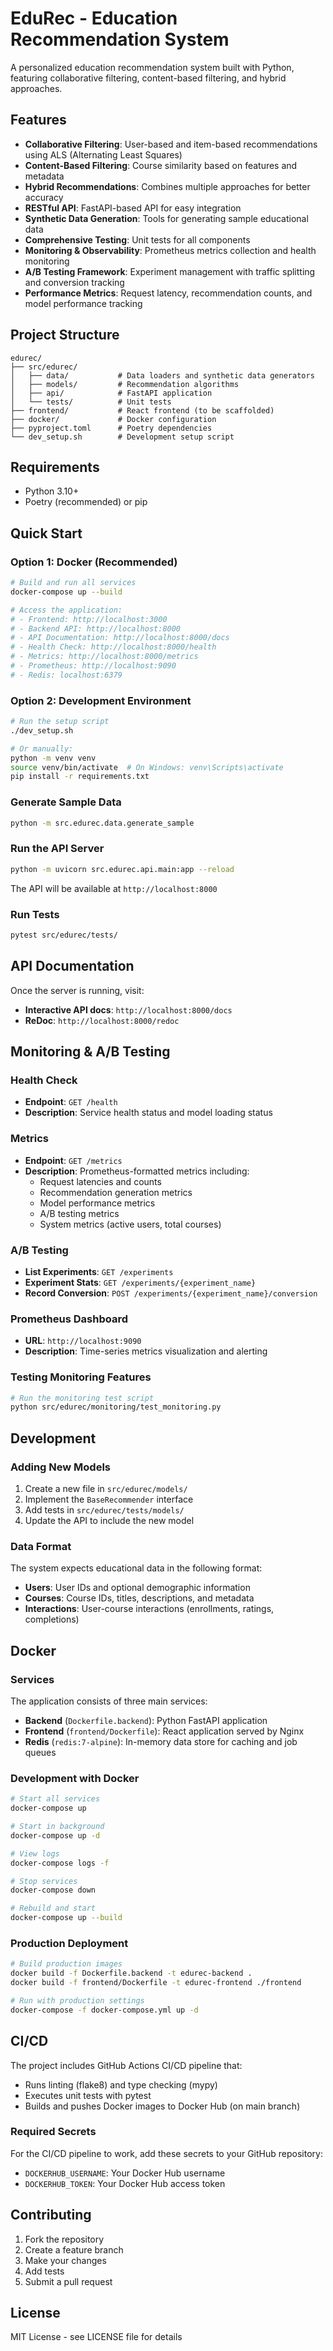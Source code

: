 # EduRec - Education Recommendation System

A personalized education recommendation system built with Python, featuring collaborative filtering, content-based filtering, and hybrid approaches.

## Features

- **Collaborative Filtering**: User-based and item-based recommendations using ALS (Alternating Least Squares)
- **Content-Based Filtering**: Course similarity based on features and metadata
- **Hybrid Recommendations**: Combines multiple approaches for better accuracy
- **RESTful API**: FastAPI-based API for easy integration
- **Synthetic Data Generation**: Tools for generating sample educational data
- **Comprehensive Testing**: Unit tests for all components
- **Monitoring & Observability**: Prometheus metrics collection and health monitoring
- **A/B Testing Framework**: Experiment management with traffic splitting and conversion tracking
- **Performance Metrics**: Request latency, recommendation counts, and model performance tracking

## Project Structure

```
edurec/
├── src/edurec/
│   ├── data/           # Data loaders and synthetic data generators
│   ├── models/         # Recommendation algorithms
│   ├── api/            # FastAPI application
│   └── tests/          # Unit tests
├── frontend/           # React frontend (to be scaffolded)
├── docker/             # Docker configuration
├── pyproject.toml      # Poetry dependencies
└── dev_setup.sh        # Development setup script
```

## Requirements

- Python 3.10+
- Poetry (recommended) or pip

## Quick Start

### Option 1: Docker (Recommended)

```bash
# Build and run all services
docker-compose up --build

# Access the application:
# - Frontend: http://localhost:3000
# - Backend API: http://localhost:8000
# - API Documentation: http://localhost:8000/docs
# - Health Check: http://localhost:8000/health
# - Metrics: http://localhost:8000/metrics
# - Prometheus: http://localhost:9090
# - Redis: localhost:6379
```

### Option 2: Development Environment

```bash
# Run the setup script
./dev_setup.sh

# Or manually:
python -m venv venv
source venv/bin/activate  # On Windows: venv\Scripts\activate
pip install -r requirements.txt
```

### Generate Sample Data

```bash
python -m src.edurec.data.generate_sample
```

### Run the API Server

```bash
python -m uvicorn src.edurec.api.main:app --reload
```

The API will be available at `http://localhost:8000`

### Run Tests

```bash
pytest src/edurec/tests/
```

## API Documentation

Once the server is running, visit:
- **Interactive API docs**: `http://localhost:8000/docs`
- **ReDoc**: `http://localhost:8000/redoc`

## Monitoring & A/B Testing

### Health Check
- **Endpoint**: `GET /health`
- **Description**: Service health status and model loading status

### Metrics
- **Endpoint**: `GET /metrics`
- **Description**: Prometheus-formatted metrics including:
  - Request latencies and counts
  - Recommendation generation metrics
  - Model performance metrics
  - A/B testing metrics
  - System metrics (active users, total courses)

### A/B Testing
- **List Experiments**: `GET /experiments`
- **Experiment Stats**: `GET /experiments/{experiment_name}`
- **Record Conversion**: `POST /experiments/{experiment_name}/conversion`

### Prometheus Dashboard
- **URL**: `http://localhost:9090`
- **Description**: Time-series metrics visualization and alerting

### Testing Monitoring Features
```bash
# Run the monitoring test script
python src/edurec/monitoring/test_monitoring.py
```

## Development

### Adding New Models

1. Create a new file in `src/edurec/models/`
2. Implement the `BaseRecommender` interface
3. Add tests in `src/edurec/tests/models/`
4. Update the API to include the new model

### Data Format

The system expects educational data in the following format:
- **Users**: User IDs and optional demographic information
- **Courses**: Course IDs, titles, descriptions, and metadata
- **Interactions**: User-course interactions (enrollments, ratings, completions)

## Docker

### Services

The application consists of three main services:

- **Backend** (`Dockerfile.backend`): Python FastAPI application
- **Frontend** (`frontend/Dockerfile`): React application served by Nginx
- **Redis** (`redis:7-alpine`): In-memory data store for caching and job queues

### Development with Docker

```bash
# Start all services
docker-compose up

# Start in background
docker-compose up -d

# View logs
docker-compose logs -f

# Stop services
docker-compose down

# Rebuild and start
docker-compose up --build
```

### Production Deployment

```bash
# Build production images
docker build -f Dockerfile.backend -t edurec-backend .
docker build -f frontend/Dockerfile -t edurec-frontend ./frontend

# Run with production settings
docker-compose -f docker-compose.yml up -d
```

## CI/CD

The project includes GitHub Actions CI/CD pipeline that:

- Runs linting (flake8) and type checking (mypy)
- Executes unit tests with pytest
- Builds and pushes Docker images to Docker Hub (on main branch)

### Required Secrets

For the CI/CD pipeline to work, add these secrets to your GitHub repository:

- `DOCKERHUB_USERNAME`: Your Docker Hub username
- `DOCKERHUB_TOKEN`: Your Docker Hub access token

## Contributing

1. Fork the repository
2. Create a feature branch
3. Make your changes
4. Add tests
5. Submit a pull request

## License

MIT License - see LICENSE file for details 